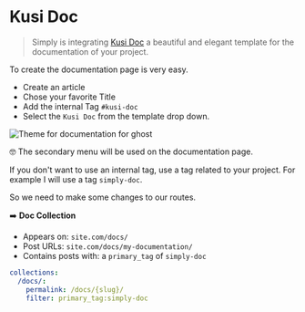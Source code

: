 # Kusi Doc

> Simply is integrating  [Kusi Doc](https://github.com/godofredoninja/kusi-doc)  a beautiful and elegant template  for the documentation of your project.

To create the documentation page is very easy.

- Create an article
- Chose your favorite Title
- Add the internal Tag `#kusi-doc`
- Select the `Kusi Doc` from the template drop down.

![Theme for documentation for ghost](https://user-images.githubusercontent.com/10253167/105614431-776cdc80-5d97-11eb-961d-0a3bedc07581.jpg)

🤓 The secondary menu will be used on the documentation page.

If you don't want to use an internal tag, use a tag related to your project. For example I will use a tag  `simply-doc`.

So we need to make some changes to our routes.

➡️ **Doc Collection**

- Appears on: `site.com/docs/`
- Post URLs: `site.com/docs/my-documentation/`
- Contains posts with: a `primary_tag` of `simply-doc`

```yaml
collections:
  /docs/:
    permalink: /docs/{slug}/
    filter: primary_tag:simply-doc
```
